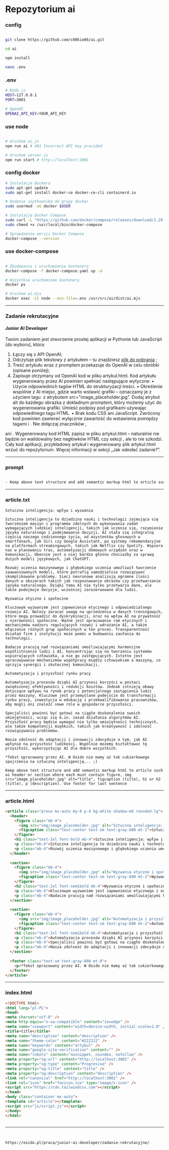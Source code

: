 # Repozytorium ai

### config
```bash

git clone https://github.com/c00kie86/ai.git

cd ai

npm install

nano .env

```

### .env
```bash
# Node.js
HOST=127.0.0.1
PORT=3001

# OpenAI
OPENAI_API_KEY=YOUR_API_KEY
```

### use node
```bash

# Uruchom ai.js
npm run ai # 401 Incorrect API key provided

# Uruchom server.js
npm run start # http://localhost:3001

```

### config docker
```bash
# Instalacja Dockera
sudo apt-get update
sudo apt-get install docker-ce docker-ce-cli containerd.io

# Dodanie użytkownika do grupy docker
sudo usermod -aG docker $USER

# Instalacja Docker Compose
sudo curl -L "https://github.com/docker/compose/releases/download/1.29.2/docker-compose-$(uname -s)-$(uname -m)" -o /usr/local/bin/docker-compose
sudo chmod +x /usr/local/bin/docker-compose

# Sprawdzenie wersji Docker Compose
docker-compose --version
```
### use docker-compose
```bash

# Zbudowanie i uruchomienie kontenera
docker-compose -f docker-compose.yaml up -d

# Wszystkie uruchomione kontenery
docker ps

# Uruchom ai.mjs
docker exec -it node --env-file=.env /usr/src/ai/dist/ai.mjs

```

---

### Zadanie rekrutacyjne
#### Junior AI Developer
Twoim zadaniem jest stworzenie prostej aplikacji w Pythonie lub JavaScript (do wyboru), która:
1. Łączy się z API OpenAI;
2. Odczytuje plik tekstowy z artykułem – tu znajdziesz [plik do pobrania](https://cdn.oxido.pl/hr/Zadanie%20dla%20JJunior%20AI%20Developera%20-%20tresc%20artykulu.txt) ;
3. Treść artykułu wraz z promptem przekazuje do OpenAI w celu obróbki (opisane poniżej);
4. Zapisuje otrzymany od OpenAI kod w pliku artykul.html.
Kod artykułu wygenerowany przez AI powinien spełniać następujące wytyczne:
• Użycie odpowiednich tagów HTML do strukturyzacji treści.
• Określenie wspólnie z AI miejsc, gdzie warto wstawić grafiki – oznaczamy je z użyciem
tagu <img> z atrybutem src="image_placeholder.jpg". Dodaj atrybut alt do
każdego obrazka z dokładnym promptem, który możemy użyć do wygenerowania grafiki.
Umieść podpisy pod grafikami używając odpowiedniego tagu HTML.
• Brak kodu CSS ani JavaScript. Zwrócony kod powinien zawierać wyłącznie zawartość do
wstawienia pomiędzy tagami <body> i </body>. Nie dołączaj znaczników <html>,
<head> ani <body>.
Wygenerowany kod HTML zapisz w pliku artykul.html – naturalnie nie będzie on
walidowalny bez nagłówków HTML czy sekcji <head>, ale to nie szkodzi.
Cały kod aplikacji, przykładowy artykuł i wygenerowany plik artykul.html wrzuć do
repozytorium. Więcej informacji w sekcji „Jak odesłać zadanie?”.

---

### prompt
```bash

- Keep above text structure and add semantic markup html to article such as header or section where each must contain figure, img src="image_placeholder.jpg" alt="title", figcaption (title), h1 or h2 (title), p (description). Use footer for last sentence

```

---

### article.txt
```
Sztuczna inteligencja: wpływ i wyzwania

Sztuczna inteligencja to dziedzina nauki i technologii zajmująca się tworzeniem maszyn i programów zdolnych do wykonywania zadań wymagających ludzkiej inteligencji, takich jak uczenie się, rozumienie języka naturalnego i podejmowanie decyzji. AI stała się integralną częścią naszego codziennego życia, od asystentów głosowych w smartfonach, jak Siri czy Google Assistant, po systemy rekomendacyjne na platformach streamingowych, takich jak Netflix czy Spotify. Wspiera nas w planowaniu tras, automatyzacji domowych urządzeń oraz w komunikacji. Obecnie jest o niej bardzo głośno chociażby za sprawą dużych modeli językowych, jak ChatGPT. 

Rozwój uczenia maszynowego i głębokiego uczenia umożliwił tworzenie zaawansowanych modeli, które potrafią samodzielnie rozwiązywać skomplikowane problemy. Sieci neuronowe analizują ogromne ilości danych w obszarach takich jak rozpoznawanie obrazów czy przetwarzanie języka naturalnego. Dzięki temu AI nie tylko przetwarza dane, ale także podejmuje decyzje, wcześniej zarezerwowane dla ludzi.

Wyzwania etyczne i społeczne

Kluczowym wyzwaniem jest zapewnienie etycznego i odpowiedzialnego rozwoju AI. Należy zwracać uwagę na uprzedzenia w danych treningowych, które mogą prowadzić do dyskryminacji, oraz na wpływ AI na prywatność i nierówności społeczne. Ważne jest opracowanie ram etycznych i mechanizmów nadzoru regulujących rozwój i wdrażanie AI, a także włączanie różnych grup społecznych w ten proces. Transparentność działań firm i instytucji może pomóc w budowaniu zaufania do technologii.

Badacze pracują nad rozwiązaniami umożliwiającymi harmonijne współistnienie ludzi i AI, koncentrując się na tworzeniu systemów wspierających człowieka, a nie go zastępujących. Istotne jest opracowywanie mechanizmów współpracy między człowiekiem a maszyną, co sprzyja synergii i skutecznej komunikacji.

Automatyzacja i przyszłość rynku pracy

Automatyzacja procesów dzięki AI przynosi korzyści w postaci zwiększonej efektywności i redukcji kosztów. Jednak istnieją obawy dotyczące wpływu na rynek pracy i potencjalnego zastąpienia ludzi przez maszyny. Kluczowe jest przemyślane podejście do transformacji rynku pracy, inwestycja w edukację i przekwalifikowanie pracowników, aby mogli oni znaleźć nowe role w gospodarce przyszłości.

Specjaliści powinni być gotowi na ciągłe doskonalenie swoich umiejętności, ucząc się m.in. zasad działania algorytmów AI. Przyszłość pracy będzie wymagać nie tylko umiejętności technicznych, ale także kompetencji miękkich, takich jak kreatywność i zdolność rozwiązywania problemów.

Nasza zdolność do adaptacji i innowacji zdecyduje o tym, jak AI wpłynie na przyszłość ludzkości. Wspólnie możemy kształtować tę przyszłość, wykorzystując AI dla dobra wszystkich.

*Tekst opracowany przez AI. W Oxido nie mamy aż tak cukierkowego spojrzenia na sztuczną inteligencję... ;)

Keep above text structure and add semantic markup html to article such as header or section where each must contain figure, img src="image_placeholder.jpg" alt="title", figcaption (title), h1 or h2 (title), p (description). Use footer for last sentence
```

---

### article.html
```html
<article class="prose mx-auto my-8 p-4 bg-white shadow-md rounded-lg">
  <header>
    <figure class="mb-4">
      <img src="img/image_placeholder.jpg" alt="Sztuczna inteligencja: wpływ i wyzwania" class="w-full h-auto rounded-lg" />
      <figcaption class="text-center text-sm text-gray-600 mt-2">Sztuczna inteligencja: wpływ i wyzwania</figcaption>
    </figure>
    <h1 class="text-3xl font-bold mb-4">Sztuczna inteligencja: wpływ i wyzwania</h1>
    <p class="mb-4">Sztuczna inteligencja to dziedzina nauki i technologii zajmująca się tworzeniem maszyn i programów zdolnych do wykonywania zadań wymagających ludzkiej inteligencji, takich jak uczenie się, rozumienie języka naturalnego i podejmowanie decyzji. AI stała się integralną częścią naszego codziennego życia, od asystentów głosowych w smartfonach, jak Siri czy Google Assistant, po systemy rekomendacyjne na platformach streamingowych, takich jak Netflix czy Spotify. Wspiera nas w planowaniu tras, automatyzacji domowych urządzeń oraz w komunikacji. Obecnie jest o niej bardzo głośno chociażby za sprawą dużych modeli językowych, jak ChatGPT.</p>
    <p class="mb-4">Rozwój uczenia maszynowego i głębokiego uczenia umożliwił tworzenie zaawansowanych modeli, które potrafią samodzielnie rozwiązywać skomplikowane problemy. Sieci neuronowe analizują ogromne ilości danych w obszarach takich jak rozpoznawanie obrazów czy przetwarzanie języka naturalnego. Dzięki temu AI nie tylko przetwarza dane, ale także podejmuje decyzje, wcześniej zarezerwowane dla ludzi.</p>
  </header>
  
  <section>
    <figure class="mb-4">
      <img src="img/image_placeholder.jpg" alt="Wyzwania etyczne i społeczne" class="w-full h-auto rounded-lg" />
      <figcaption class="text-center text-sm text-gray-600 mt-2">Wyzwania etyczne i społeczne</figcaption>
    </figure>
    <h2 class="text-2xl font-semibold mb-4">Wyzwania etyczne i społeczne</h2>
    <p class="mb-4">Kluczowym wyzwaniem jest zapewnienie etycznego i odpowiedzialnego rozwoju AI. Należy zwracać uwagę na uprzedzenia w danych treningowych, które mogą prowadzić do dyskryminacji, oraz na wpływ AI na prywatność i nierówności społeczne. Ważne jest opracowanie ram etycznych i mechanizmów nadzoru regulujących rozwój i wdrażanie AI, a także włączanie różnych grup społecznych w ten proces. Transparentność działań firm i instytucji może pomóc w budowaniu zaufania do technologii.</p>
    <p class="mb-4">Badacze pracują nad rozwiązaniami umożliwiającymi harmonijne współistnienie ludzi i AI, koncentrując się na tworzeniu systemów wspierających człowieka, a nie go zastępujących. Istotne jest opracowywanie mechanizmów współpracy między człowiekiem a maszyną, co sprzyja synergii i skutecznej komunikacji.</p>
  </section>
  
  <section>
    <figure class="mb-4">
      <img src="img/image_placeholder.jpg" alt="Automatyzacja i przyszłość rynku pracy" class="w-full h-auto rounded-lg" />
      <figcaption class="text-center text-sm text-gray-600 mt-2">Automatyzacja i przyszłość rynku pracy</figcaption>
    </figure>
    <h2 class="text-2xl font-semibold mb-4">Automatyzacja i przyszłość rynku pracy</h2>
    <p class="mb-4">Automatyzacja procesów dzięki AI przynosi korzyści w postaci zwiększonej efektywności i redukcji kosztów. Jednak istnieją obawy dotyczące wpływu na rynek pracy i potencjalnego zastąpienia ludzi przez maszyny. Kluczowe jest przemyślane podejście do transformacji rynku pracy, inwestycja w edukację i przekwalifikowanie pracowników, aby mogli oni znaleźć nowe role w gospodarce przyszłości.</p>
    <p class="mb-4">Specjaliści powinni być gotowi na ciągłe doskonalenie swoich umiejętności, ucząc się m.in. zasad działania algorytmów AI. Przyszłość pracy będzie wymagać nie tylko umiejętności technicznych, ale także kompetencji miękkich, takich jak kreatywność i zdolność rozwiązywania problemów.</p>
    <p class="mb-4">Nasza zdolność do adaptacji i innowacji zdecyduje o tym, jak AI wpłynie na przyszłość ludzkości. Wspólnie możemy kształtować tę przyszłość, wykorzystując AI dla dobra wszystkich.</p>
  </section>
  
  <footer class="text-sm text-gray-600 mt-8">
    <p>*Tekst opracowany przez AI. W Oxido nie mamy aż tak cukierkowego spojrzenia na sztuczną inteligencję... ;)</p>
  </footer>
</article>
```

---

### index.html
```html
<!DOCTYPE html>
<html lang="pl-PL">
<head>
<meta charset="utf-8" />
<meta http-equiv="x-ua-compatible" content="ie=edge" />
<meta name="viewport" content="width=device-width, initial-scale=1.0" />
<title>title</title>
<meta name="description" content="description" />
<meta name="theme-color" content="#222222" />
<meta name="keywords" content="artykul" />
<meta name="google-site-verification" content="" />
<meta name="robots" content="nosnippet, noindex, nofollow" />
<meta property="og:url" content="http://localhost:3001" />
<meta property="og:type" content="Progresive" />
<meta property="og:title" content="title" />
<meta property="og:description" content="description" />
<link rel="canonical" href="http://localhost:3001" />
<link rel="icon" href="favicon.ico" type="image/x-icon" />
<script src="https://cdn.tailwindcss.com"></script>
</head>
<body class="container mx-auto">
<template id="article"></template>
<script src="js/script.js"></script>
</body>
</html>
  
```

---

```bash


https://oxido.pl/praca/junior-ai-developer/zadanie-rekrutacyjne/


```